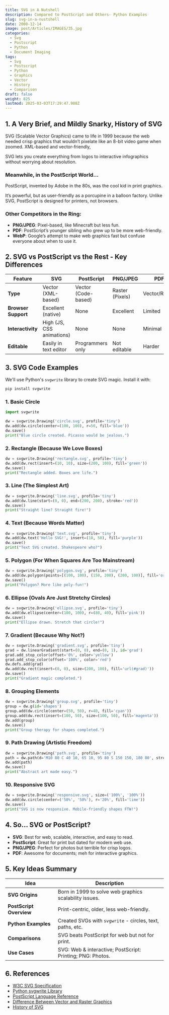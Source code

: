 ```yaml
---
title: SVG in A Nutshell
description: Compared to PostScript and Others- Python Examples
slug: svg-in-a-nustshell
date: 2008-12-14
image: post/Articles/IMAGES/35.jpg
categories:
  - Svg
  - Postscript
  - Python
  - Document Imaging
tags:
  - Svg
  - Postscript
  - Python
  - Graphics
  - Vector
  - History
  - Comparison
draft: false
weight: 825
lastmod: 2025-03-03T17:29:47.988Z
---
```

<!--
# SVG in Depth - Compared to PostScript and Others (with Python Code!)

Welcome to the wonderful world of SVG! If you've ever looked at an SVG file and thought, "Is this XML or an alien language?" — congrats, you're in the right place. Let's break down SVG like a curious cat ripping apart a cardboard box and compare it with the grandpa of graphics, PostScript, and a few other formats. 
-->

## 1. A Very Brief, and Mildly Snarky, History of SVG

SVG (Scalable Vector Graphics) came to life in 1999 because the web needed crisp graphics that wouldn’t pixelate like an 8-bit video game when zoomed. XML-based and vector-friendly,

SVG lets you create everything from logos to interactive infographics without worrying about resolution.

### Meanwhile, in the PostScript World…

PostScript, invented by Adobe in the 80s, was the cool kid in print graphics.

It’s powerful, but as user-friendly as a porcupine in a balloon factory. Unlike SVG, PostScript is designed for printers, not browsers.

### Other Competitors in the Ring:

* **PNG/JPEG**: Pixel-based, like Minecraft but less fun.
* **PDF**: PostScript’s younger sibling who grew up to be more web-friendly.
* **WebP**: Google’s attempt to make web graphics fast but confuse everyone about when to use it.

## 2. SVG vs PostScript vs the Rest - Key Differences

| Feature             | SVG                       | PostScript          | PNG/JPEG        | PDF           |
| ------------------- | ------------------------- | ------------------- | --------------- | ------------- |
| **Type**            | Vector (XML-based)        | Vector (Code-based) | Raster (Pixels) | Vector/Raster |
| **Browser Support** | Excellent (native)        | None                | Excellent       | Limited       |
| **Interactivity**   | High (JS, CSS animations) | None                | None            | Minimal       |
| **Editable**        | Easily in text editor     | Programmers only    | Not editable    | Harder        |

## 3. SVG Code Examples

We'll use Python's `svgwrite` library to create SVG magic. Install it with:

```bash
pip install svgwrite
```

### 1. Basic Circle

```python
import svgwrite

dw = svgwrite.Drawing('circle.svg', profile='tiny')
dw.add(dw.circle(center=(100, 100), r=50, fill='blue'))
dw.save()
print("Blue circle created. Picasso would be jealous.")
```

### 2. Rectangle (Because We Love Boxes)

```python
dw = svgwrite.Drawing('rectangle.svg', profile='tiny')
dw.add(dw.rect(insert=(10, 10), size=(200, 100), fill='green'))
dw.save()
print("Rectangle added. Boxes are life.")
```

### 3. Line (The Simplest Art)

```python
dw = svgwrite.Drawing('line.svg', profile='tiny')
dw.add(dw.line(start=(0, 0), end=(200, 200), stroke='red'))
dw.save()
print("Straight line? Straight fire!")
```

### 4. Text (Because Words Matter)

```python
dw = svgwrite.Drawing('text.svg', profile='tiny')
dw.add(dw.text('Hello SVG!', insert=(10, 50), fill='purple'))
dw.save()
print("Text SVG created. Shakespeare who?")
```

### 5. Polygon (For When Squares Are Too Mainstream)

```python
dw = svgwrite.Drawing('polygon.svg', profile='tiny')
dw.add(dw.polygon(points=[(100, 100), (150, 200), (200, 100)], fill='orange'))
dw.save()
print("Polygon? More like poly-fun!")
```

### 6. Ellipse (Ovals Are Just Stretchy Circles)

```python
dw = svgwrite.Drawing('ellipse.svg', profile='tiny')
dw.add(dw.ellipse(center=(100, 100), r=(80, 40), fill='pink'))
dw.save()
print("Ellipse drawn. Stretch that circle!")
```

### 7. Gradient (Because Why Not?)

```python
dw = svgwrite.Drawing('gradient.svg', profile='tiny')
grad = dw.linearGradient(start=(0, 0), end=(0, 1), id='grad')
grad.add_stop_color(offset='0%', color='yellow')
grad.add_stop_color(offset='100%', color='red')
dw.defs.add(grad)
dw.add(dw.rect(insert=(0, 0), size=(200, 100), fill='url(#grad)'))
dw.save()
print("Gradient magic completed.")
```

### 8. Grouping Elements

```python
dw = svgwrite.Drawing('group.svg', profile='tiny')
group = dw.g(id='shapes')
group.add(dw.circle(center=(50, 50), r=40, fill='cyan'))
group.add(dw.rect(insert=(100, 50), size=(100, 50), fill='magenta'))
dw.add(group)
dw.save()
print("Group therapy for shapes completed.")
```

### 9. Path Drawing (Artistic Freedom)

```python
dw = svgwrite.Drawing('path.svg', profile='tiny')
path = dw.path(d='M10 80 C 40 10, 65 10, 95 80 S 150 150, 180 80', stroke='black', fill='none')
dw.add(path)
dw.save()
print("Abstract art made easy.")
```

### 10. Responsive SVG

```python
dw = svgwrite.Drawing('responsive.svg', size=('100%', '100%'))
dw.add(dw.circle(center=('50%', '50%'), r='20%', fill='lime'))
dw.save()
print("SVG is now responsive. Mobile-friendly shapes FTW!")
```

## 4. So… SVG or PostScript?

* **SVG**: Best for web, scalable, interactive, and easy to read.
* **PostScript**: Great for print but dated for modern web use.
* **PNG/JPEG**: Perfect for photos but terrible for crisp logos.
* **PDF**: Awesome for documents; meh for interactive graphics.

## 5. Key Ideas Summary

| Idea                    | Description                                                |
| ----------------------- | ---------------------------------------------------------- |
| **SVG Origins**         | Born in 1999 to solve web graphics scalability issues.     |
| **PostScript Overview** | Print-centric, older, less web-friendly.                   |
| **Python Examples**     | Created SVGs with `svgwrite` - circles, text, paths, etc.  |
| **Comparisons**         | SVG beats PostScript for web but not for print.            |
| **Use Cases**           | SVG: Web & interactive; PostScript: Printing; PNG: Photos. |

## 6. References

* [W3C SVG Specification](https://www.w3.org/Graphics/SVG/)
* [Python svgwrite Library](https://pypi.org/project/svgwrite/)
* [PostScript Language Reference](https://www.adobe.com/products/postscript.html)
* [Difference Between Vector and Raster Graphics](https://en.wikipedia.org/wiki/Vector_graphics)
* [History of SVG](https://www.w3.org/TR/SVG2/)
